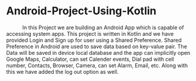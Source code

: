 # Android-Project-Using-Kotlin

&nbsp;&nbsp;&nbsp;&nbsp;&nbsp;&nbsp;&nbsp;&nbsp;&nbsp;&nbsp;&nbsp;In this Project we are building an Android App which is capable of accessing system apps. This project is written in Kotlin and we have provided Login and Sign up for user using a Shared Preference. Shared Preference in Android are used to save data based on key-value pair. The Data will be saved in device local database and the app can implicitly open Google Maps, Calculator, can set Calender events, Dial pad with cell number, Contacts, Browser, Camera, can set Alarm, Email, etc. Along with this we have added the log out option as well. 

